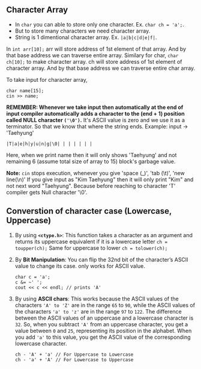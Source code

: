 ## Character Array
- In `char` you can able to store only one character. Ex. `char ch = 'a';`.
- But to store many characters we need character array.
- String is 1 dimentional character array. Ex. `|a|b|c|d|e|f|`.

In `int arr[10];` arr will store address of 1st element of that array. And by that base address we can traverse entire array.
Similary for char,
`char ch[10];` to make character array. ch will store address of 1st element of character array. And by that base address we can traverse entire char array.

To take input for character array,
```
char name[15];
cin >> name;
```

**REMEMBER: Whenever we take input then automatically at the end of input compiler automatically adds a character to the (end + 1) position called NULL character `('\0')`.** It's ASCII value is zero and we use it as a terminator. So that we know that where the string ends.
Example: 
input -> 'Taehyung'
```
|T|a|e|h|y|u|n|g|\0| | | | | | |
```
Here, when we print name then it will only shows 'Taehyung' and not remaining 6 (assume total size of array to 15) block's garbage value.

**Note:** `cin` stops execution, whenever you give 'space (_)', 'tab (\t)', 'new line(\n)'
If you give input as "Kim Taehyung" then it will only print "Kim" and not next word "Taehyung". Because before reaching to character 'T' compiler gets Null character '\0'.


## Converstion of character case (Lowercase, Uppercase)
1. By using **`<ctype.h>`**:
    This function takes a character as an argument and returns its uppercase equivalent if it is a lowercase letter `ch = toupper(ch);`
    Same for uppercase to lower `ch = tolower(ch);`

2. By **Bit Manipulation**:
    You can flip the 32nd bit of the character’s ASCII value to change its case. only works for ASCII value.
    ```
    char c = 'a';
    c &= ~' ';
    cout << c << endl; // prints 'A'
    ```

3. By using **ASCII chars**:
    This works because the ASCII values of the characters `'A' to 'Z'` are in the range `65` to `90`, while the ASCII values of the characters `'a' to 'z'` are in the range `97` to `122`. 
    The difference between the ASCII values of an uppercase and a lowercase character is `32`. So, when you subtract `'A'` from an uppercase character, you get a value between `0` and `25`, representing its position in the alphabet. 
    When you add `'a'` to this value, you get the ASCII value of the corresponding lowercase character.
    ```
    ch - 'A' + 'a' // For Uppercase to Lowercase
    ch - 'a' + 'A' // For Lowercase to Uppercase
    ```